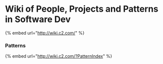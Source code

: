 # Wiki of People, Projects and Patterns in Software Dev

{% embed url="http://wiki.c2.com/" %}

### Patterns

{% embed url="http://wiki.c2.com/?PatternIndex" %}



